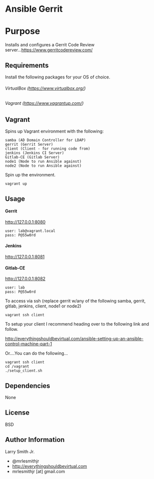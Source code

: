# Ansible Gerrit

Purpose
=========

Installs and configures a Gerrit Code Review server...https://www.gerritcodereview.com/

Requirements
------------

Install the following packages for your OS of choice.

###### VirtualBox (https://www.virtualbox.org/)

###### Vagrant (https://www.vagrantup.com/)

Vagrant
-------
Spins up Vagrant environment with the following:
````
samba (AD Domain Controller for LDAP)
gerrit (Gerrit Server)
client (Client - for running code from)
jenkins (Jenkins CI Server)
Gitlab-CE (Gitlab Server)
node1 (Node to run Ansible against)
node2 (Node to run Ansible against)
````
Spin up the environment.
````
vagrant up
````

Usage
-----

#### Gerrit
http://127.0.0.1:8080
````
user: lab@vagrant.local
pass: P@55w0rd
````
#### Jenkins
http://127.0.0.1:8081
#### Gitlab-CE
http://127.0.0.1:8082
````
user: lab
pass: P@55w0rd
````

To access via ssh (replace gerrit w/any of the following samba, gerrit, gitlab, jenkins, client, node1 or node2)
````
vagrant ssh client
````

To setup your client I recommend heading over to the following link and follow.

http://everythingshouldbevirtual.com/ansible-setting-up-an-ansible-control-machine-part-1  

Or....You can do the following...
````
vagrant ssh client
cd /vagrant
./setup_client.sh
````

Dependencies
------------

None

License
-------

BSD

Author Information
------------------

Larry Smith Jr.
- @mrlesmithjr
- http://everythingshouldbevirtual.com
- mrlesmithjr [at] gmail.com
